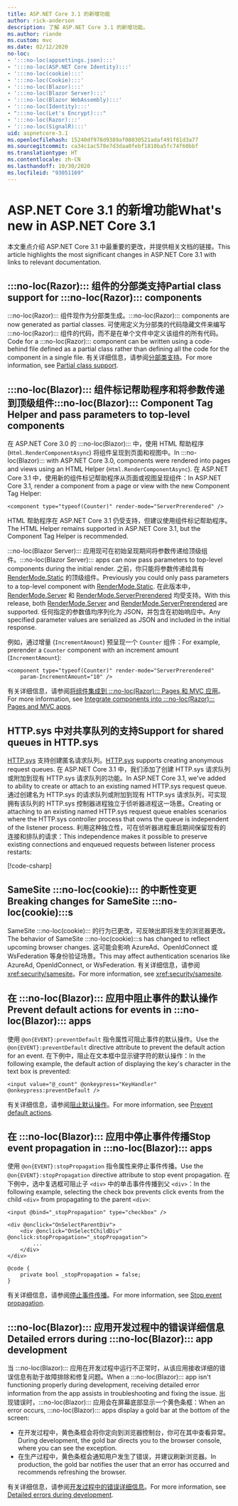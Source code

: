 ```yaml
---
title: ASP.NET Core 3.1 的新增功能
author: rick-anderson
description: 了解 ASP.NET Core 3.1 的新增功能。
ms.author: riande
ms.custom: mvc
ms.date: 02/12/2020
no-loc:
- ':::no-loc(appsettings.json):::'
- ':::no-loc(ASP.NET Core Identity):::'
- ':::no-loc(cookie):::'
- ':::no-loc(Cookie):::'
- ':::no-loc(Blazor):::'
- ':::no-loc(Blazor Server):::'
- ':::no-loc(Blazor WebAssembly):::'
- ':::no-loc(Identity):::'
- ":::no-loc(Let's Encrypt):::"
- ':::no-loc(Razor):::'
- ':::no-loc(SignalR):::'
uid: aspnetcore-3.1
ms.openlocfilehash: 15240df978d9389af08030521adaf491f81d3a77
ms.sourcegitcommit: ca34c1ac578e7d3daa0febf1810ba5fc74f60bbf
ms.translationtype: HT
ms.contentlocale: zh-CN
ms.lasthandoff: 10/30/2020
ms.locfileid: "93051169"
---
```

# <a name="whats-new-in-aspnet-core-31"></a><span data-ttu-id="626bd-103">ASP.NET Core 3.1 的新增功能</span><span class="sxs-lookup"><span data-stu-id="626bd-103">What's new in ASP.NET Core 3.1</span></span>

<span data-ttu-id="626bd-104">本文重点介绍 ASP.NET Core 3.1 中最重要的更改，并提供相关文档的链接。</span><span class="sxs-lookup"><span data-stu-id="626bd-104">This article highlights the most significant changes in ASP.NET Core 3.1 with links to relevant documentation.</span></span>

## <a name="partial-class-support-for-no-locrazor-components"></a><span data-ttu-id="626bd-105">:::no-loc(Razor)::: 组件的分部类支持</span><span class="sxs-lookup"><span data-stu-id="626bd-105">Partial class support for :::no-loc(Razor)::: components</span></span>

<span data-ttu-id="626bd-106">:::no-loc(Razor)::: 组件现作为分部类生成。</span><span class="sxs-lookup"><span data-stu-id="626bd-106">:::no-loc(Razor)::: components are now generated as partial classes.</span></span> <span data-ttu-id="626bd-107">可使用定义为分部类的代码隐藏文件来编写 :::no-loc(Razor)::: 组件的代码，而不是在单个文件中定义该组件的所有代码。</span><span class="sxs-lookup"><span data-stu-id="626bd-107">Code for a :::no-loc(Razor)::: component can be written using a code-behind file defined as a partial class rather than defining all the code for the component in a single file.</span></span> <span data-ttu-id="626bd-108">有关详细信息，请参阅[分部类支持](xref:blazor/components/index#partial-class-support)。</span><span class="sxs-lookup"><span data-stu-id="626bd-108">For more information, see [Partial class support](xref:blazor/components/index#partial-class-support).</span></span>

## <a name="no-locblazor-component-tag-helper-and-pass-parameters-to-top-level-components"></a><span data-ttu-id="626bd-109">:::no-loc(Blazor)::: 组件标记帮助程序和将参数传递到顶级组件</span><span class="sxs-lookup"><span data-stu-id="626bd-109">:::no-loc(Blazor)::: Component Tag Helper and pass parameters to top-level components</span></span>

<span data-ttu-id="626bd-110">在 ASP.NET Core 3.0 的 :::no-loc(Blazor)::: 中，使用 HTML 帮助程序 (`Html.RenderComponentAsync`) 将组件呈现到页面和视图中。</span><span class="sxs-lookup"><span data-stu-id="626bd-110">In :::no-loc(Blazor)::: with ASP.NET Core 3.0, components were rendered into pages and views using an HTML Helper (`Html.RenderComponentAsync`).</span></span> <span data-ttu-id="626bd-111">在 ASP.NET Core 3.1 中，使用新的组件标记帮助程序从页面或视图呈现组件：</span><span class="sxs-lookup"><span data-stu-id="626bd-111">In ASP.NET Core 3.1, render a component from a page or view with the new Component Tag Helper:</span></span>

```cshtml
<component type="typeof(Counter)" render-mode="ServerPrerendered" />
```

<span data-ttu-id="626bd-112">HTML 帮助程序在 ASP.NET Core 3.1 仍受支持，但建议使用组件标记帮助程序。</span><span class="sxs-lookup"><span data-stu-id="626bd-112">The HTML Helper remains supported in ASP.NET Core 3.1, but the Component Tag Helper is recommended.</span></span>

<span data-ttu-id="626bd-113">:::no-loc(Blazor Server)::: 应用现可在初始呈现期间将参数传递给顶级组件。</span><span class="sxs-lookup"><span data-stu-id="626bd-113">:::no-loc(Blazor Server)::: apps can now pass parameters to top-level components during the initial render.</span></span> <span data-ttu-id="626bd-114">之前，你只能将参数传递给具有 [RenderMode.Static](xref:Microsoft.AspNetCore.Mvc.Rendering.RenderMode.Static) 的顶级组件。</span><span class="sxs-lookup"><span data-stu-id="626bd-114">Previously you could only pass parameters to a top-level component with [RenderMode.Static](xref:Microsoft.AspNetCore.Mvc.Rendering.RenderMode.Static).</span></span> <span data-ttu-id="626bd-115">在此版本中，[RenderMode.Server](xref:Microsoft.AspNetCore.Mvc.Rendering.RenderMode.Server) 和 [RenderMode.ServerPrerendered](xref:Microsoft.AspNetCore.Mvc.Rendering.RenderMode.ServerPrerendered) 均受支持。</span><span class="sxs-lookup"><span data-stu-id="626bd-115">With this release, both [RenderMode.Server](xref:Microsoft.AspNetCore.Mvc.Rendering.RenderMode.Server) and [RenderMode.ServerPrerendered](xref:Microsoft.AspNetCore.Mvc.Rendering.RenderMode.ServerPrerendered) are supported.</span></span> <span data-ttu-id="626bd-116">任何指定的参数值均序列化为 JSON，并包含在初始响应中。</span><span class="sxs-lookup"><span data-stu-id="626bd-116">Any specified parameter values are serialized as JSON and included in the initial response.</span></span>

<span data-ttu-id="626bd-117">例如，通过增量 (`IncrementAmount`) 预呈现一个 `Counter` 组件：</span><span class="sxs-lookup"><span data-stu-id="626bd-117">For example, prerender a `Counter` component with an increment amount (`IncrementAmount`):</span></span>

```cshtml
<component type="typeof(Counter)" render-mode="ServerPrerendered" 
    param-IncrementAmount="10" />
```

<span data-ttu-id="626bd-118">有关详细信息，请参阅[将组件集成到 :::no-loc(Razor)::: Pages 和 MVC 应用](xref:blazor/components/integrate-components-into-razor-pages-and-mvc-apps)。</span><span class="sxs-lookup"><span data-stu-id="626bd-118">For more information, see [Integrate components into :::no-loc(Razor)::: Pages and MVC apps](xref:blazor/components/integrate-components-into-razor-pages-and-mvc-apps).</span></span>

## <a name="support-for-shared-queues-in-httpsys"></a><span data-ttu-id="626bd-119">HTTP.sys 中对共享队列的支持</span><span class="sxs-lookup"><span data-stu-id="626bd-119">Support for shared queues in HTTP.sys</span></span>

<span data-ttu-id="626bd-120">[HTTP.sys](xref:fundamentals/servers/httpsys) 支持创建匿名请求队列。</span><span class="sxs-lookup"><span data-stu-id="626bd-120">[HTTP.sys](xref:fundamentals/servers/httpsys) supports creating anonymous request queues.</span></span> <span data-ttu-id="626bd-121">在 ASP.NET Core 3.1 中，我们添加了创建 HTTP.sys 请求队列或附加到现有 HTTP.sys 请求队列的功能。</span><span class="sxs-lookup"><span data-stu-id="626bd-121">In ASP.NET Core 3.1, we've added to ability to create or attach to an existing named HTTP.sys request queue.</span></span> <span data-ttu-id="626bd-122">通过创建名为 HTTP.sys 的请求队列或附加到现有 HTTP.sys 请求队列，可实现拥有该队列的 HTTP.sys 控制器进程独立于侦听器进程这一场景。</span><span class="sxs-lookup"><span data-stu-id="626bd-122">Creating or attaching to an existing named HTTP.sys request queue enables scenarios where the HTTP.sys controller process that owns the queue is independent of the listener process.</span></span> <span data-ttu-id="626bd-123">利用这种独立性，可在侦听器进程重启期间保留现有的连接和排队的请求：</span><span class="sxs-lookup"><span data-stu-id="626bd-123">This independence makes it possible to preserve existing connections and enqueued requests between listener process restarts:</span></span>

[!code-csharp[](sample/Program.cs?name=snippet)]

## <a name="breaking-changes-for-samesite-no-loccookies"></a><span data-ttu-id="626bd-124">SameSite :::no-loc(cookie)::: 的中断性变更</span><span class="sxs-lookup"><span data-stu-id="626bd-124">Breaking changes for SameSite :::no-loc(cookie):::s</span></span>

<span data-ttu-id="626bd-125">SameSite :::no-loc(cookie)::: 的行为已更改，可反映出即将发生的浏览器更改。</span><span class="sxs-lookup"><span data-stu-id="626bd-125">The behavior of SameSite :::no-loc(cookie):::s has changed to reflect upcoming browser changes.</span></span> <span data-ttu-id="626bd-126">这可能会影响 AzureAd、OpenIdConnect 或 WsFederation 等身份验证场景。</span><span class="sxs-lookup"><span data-stu-id="626bd-126">This may affect authentication scenarios like AzureAd, OpenIdConnect, or WsFederation.</span></span> <span data-ttu-id="626bd-127">有关详细信息，请参阅 <xref:security/samesite>。</span><span class="sxs-lookup"><span data-stu-id="626bd-127">For more information, see <xref:security/samesite>.</span></span>

## <a name="prevent-default-actions-for-events-in-no-locblazor-apps"></a><span data-ttu-id="626bd-128">在 :::no-loc(Blazor)::: 应用中阻止事件的默认操作</span><span class="sxs-lookup"><span data-stu-id="626bd-128">Prevent default actions for events in :::no-loc(Blazor)::: apps</span></span>

<span data-ttu-id="626bd-129">使用 `@on{EVENT}:preventDefault` 指令属性可阻止事件的默认操作。</span><span class="sxs-lookup"><span data-stu-id="626bd-129">Use the `@on{EVENT}:preventDefault` directive attribute to prevent the default action for an event.</span></span> <span data-ttu-id="626bd-130">在下例中，阻止在文本框中显示键字符的默认操作：</span><span class="sxs-lookup"><span data-stu-id="626bd-130">In the following example, the default action of displaying the key's character in the text box is prevented:</span></span>

```razor
<input value="@_count" @onkeypress="KeyHandler" @onkeypress:preventDefault />
```

<span data-ttu-id="626bd-131">有关详细信息，请参阅[阻止默认操作](xref:blazor/components/event-handling#prevent-default-actions)。</span><span class="sxs-lookup"><span data-stu-id="626bd-131">For more information, see [Prevent default actions](xref:blazor/components/event-handling#prevent-default-actions).</span></span>

## <a name="stop-event-propagation-in-no-locblazor-apps"></a><span data-ttu-id="626bd-132">在 :::no-loc(Blazor)::: 应用中停止事件传播</span><span class="sxs-lookup"><span data-stu-id="626bd-132">Stop event propagation in :::no-loc(Blazor)::: apps</span></span>

<span data-ttu-id="626bd-133">使用 `@on{EVENT}:stopPropagation` 指令属性来停止事件传播。</span><span class="sxs-lookup"><span data-stu-id="626bd-133">Use the `@on{EVENT}:stopPropagation` directive attribute to stop event propagation.</span></span> <span data-ttu-id="626bd-134">在下例中，选中复选框可阻止子 `<div>` 中的单击事件传播到父 `<div>`：</span><span class="sxs-lookup"><span data-stu-id="626bd-134">In the following example, selecting the check box prevents click events from the child `<div>` from propagating to the parent `<div>`:</span></span>

```razor
<input @bind="_stopPropagation" type="checkbox" />

<div @onclick="OnSelectParentDiv">
    <div @onclick="OnSelectChildDiv" @onclick:stopPropagation="_stopPropagation">
        ...
    </div>
</div>

@code {
    private bool _stopPropagation = false;
}
```

<span data-ttu-id="626bd-135">有关详细信息，请参阅[停止事件传播](xref:blazor/components/event-handling#stop-event-propagation)。</span><span class="sxs-lookup"><span data-stu-id="626bd-135">For more information, see [Stop event propagation](xref:blazor/components/event-handling#stop-event-propagation).</span></span>

## <a name="detailed-errors-during-no-locblazor-app-development"></a><span data-ttu-id="626bd-136">:::no-loc(Blazor)::: 应用开发过程中的错误详细信息</span><span class="sxs-lookup"><span data-stu-id="626bd-136">Detailed errors during :::no-loc(Blazor)::: app development</span></span>

<span data-ttu-id="626bd-137">当 :::no-loc(Blazor)::: 应用在开发过程中运行不正常时，从该应用接收详细的错误信息有助于故障排除和修复问题。</span><span class="sxs-lookup"><span data-stu-id="626bd-137">When a :::no-loc(Blazor)::: app isn't functioning properly during development, receiving detailed error information from the app assists in troubleshooting and fixing the issue.</span></span> <span data-ttu-id="626bd-138">出现错误时，:::no-loc(Blazor)::: 应用会在屏幕底部显示一个黄色条框：</span><span class="sxs-lookup"><span data-stu-id="626bd-138">When an error occurs, :::no-loc(Blazor)::: apps display a gold bar at the bottom of the screen:</span></span>

* <span data-ttu-id="626bd-139">在开发过程中，黄色条框会将你定向到浏览器控制台，你可在其中查看异常。</span><span class="sxs-lookup"><span data-stu-id="626bd-139">During development, the gold bar directs you to the browser console, where you can see the exception.</span></span>
* <span data-ttu-id="626bd-140">在生产过程中，黄色条框会通知用户发生了错误，并建议刷新浏览器。</span><span class="sxs-lookup"><span data-stu-id="626bd-140">In production, the gold bar notifies the user that an error has occurred and recommends refreshing the browser.</span></span>

<span data-ttu-id="626bd-141">有关详细信息，请参阅[开发过程中的错误详细信息](xref:blazor/fundamentals/handle-errors#detailed-errors-during-development)。</span><span class="sxs-lookup"><span data-stu-id="626bd-141">For more information, see [Detailed errors during development](xref:blazor/fundamentals/handle-errors#detailed-errors-during-development).</span></span>
